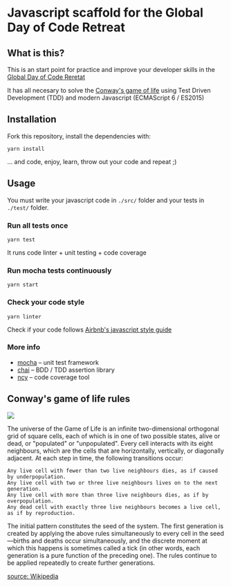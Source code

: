 # Javascript scaffold for the Global Day of Code Retreat

## What is this?

This is an start point for practice and improve your developer skills in the [Global Day of Code Reretat](http://coderetreat.org/)

It has all necesary to solve the [Conway's game of life](#user-content-conways-game-of-life-rules) using Test Driven Development (TDD) and modern Javascript (ECMAScript 6 / ES2015)


## Installation

Fork this repository, install the dependencies with:

`yarn install`

... and code, enjoy, learn, throw out your code and repeat ;)

## Usage

You must write your javascript code in `./src/` folder and your tests in `./test/` folder.

### Run all tests once 

`yarn test`

It runs code linter + unit testing + code coverage

### Run mocha tests continuously 

`yarn start`

### Check your code style

`yarn linter`

Check if your code follows [Airbnb's javascript style guide](https://github.com/airbnb/javascript)  

### More info

- [mocha](https://mochajs.org/) – unit test framework
- [chai](http://chaijs.com/) – BDD / TDD assertion library
- [ncy](https://github.com/istanbuljs/nyc) – code coverage tool

## Conway's game of life rules

![](https://upload.wikimedia.org/wikipedia/commons/e/e5/Gospers_glider_gun.gif)

The universe of the Game of Life is an infinite two-dimensional orthogonal grid of square cells, each of which is in one of two possible states, alive or dead, or "populated" or "unpopulated". Every cell interacts with its eight neighbours, which are the cells that are horizontally, vertically, or diagonally adjacent. At each step in time, the following transitions occur:

    Any live cell with fewer than two live neighbours dies, as if caused by underpopulation.
    Any live cell with two or three live neighbours lives on to the next generation.
    Any live cell with more than three live neighbours dies, as if by overpopulation.
    Any dead cell with exactly three live neighbours becomes a live cell, as if by reproduction.

The initial pattern constitutes the seed of the system. The first generation is created by applying the above rules simultaneously to every cell in the seed—births and deaths occur simultaneously, and the discrete moment at which this happens is sometimes called a tick (in other words, each generation is a pure function of the preceding one). The rules continue to be applied repeatedly to create further generations.

[source: Wikipedia](https://en.wikipedia.org/wiki/Conway's_Game_of_Life)
